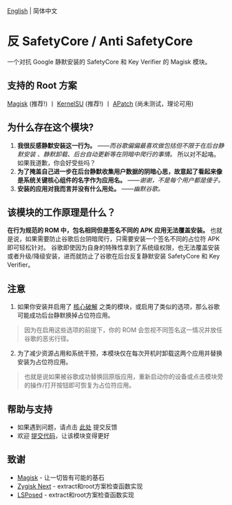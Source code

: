 [English](README.md) | 简体中文

# **反 SafetyCore / Anti SafetyCore**
一个对抗 Google 静默安装的 SafetyCore 和 Key Verifier 的 Magisk 模块。

## 支持的 Root 方案
[Magisk](https://github.com/topjohnwu/Magisk) (推荐!) 丨 [KernelSU](https://github.com/tiann/KernelSU) (推荐!) 丨 [APatch](https://github.com/bmax121/APatch) (尚未测试，理论可用)

## 为什么存在这个模块?
1. **我很反感静默安装这一行为。** *——而谷歌偏偏最喜欢做包括但不限于在后台静默安装 、静默卸载、后台自动更新等在阴暗中爬行的事情。*
所以对不起咯。如果我道歉，你会好受些吗？
2. **为了掩盖自己进一步在后台静默收集用户数据的阴暗心思，故意起了看起来像是系统关键核心组件的名字作为应用名。** *——谢谢，不是每个用户都是傻子。*
3. **安装的应用对我而言并没有什么用处。** *——幽默谷歌。*

## 该模块的工作原理是什么？
**在行为规范的 ROM 中，包名相同但是签名不同的 APK 应用无法覆盖安装。**
也就是说，如果需要防止谷歌后台阴暗爬行，只需要安装一个签名不同的占位符 APK 即可轻松针对。
谷歌即使因为自身的特殊性拿到了系统级权限，也无法覆盖安装或者升级/降级安装，进而就防止了谷歌在后台反复静默安装 SafetyCore 和 Key Verifier。

## 注意
1. 如果你安装并启用了 [核心破解](https://github.com/LSPosed/CorePatch) 之类的模块，或启用了类似的选项，那么谷歌可能成功后台静默换掉占位符应用。
> 因为在启用这些选项的前提下，你的 ROM 会忽视不同签名这一情况并放任谷歌的恶劣行径。
2. 为了减少资源占用和系统干预，本模块仅在每次开机时卸载这两个应用并替换安装为占位符应用。
> 也就是说如果被谷歌成功替换回原版应用，重新启动你的设备或点击模块旁的操作/打开按钮即可恢复为占位符应用。

## 帮助与支持
- 如果遇到问题，请点击 [此处](https://github.com/Astoritin/AntiSafetyCore/issues) 提交反馈
- 欢迎 [提交代码](https://github.com/Astoritin/AntiSafetyCore/pulls)，让该模块变得更好

## 致谢
- [Magisk](https://github.com/topjohnwu/Magisk) - 让一切皆有可能的基石
- [Zygisk Next](https://github.com/Dr-TSNG/ZygiskNext) - extract和root方案检查函数实现
- [LSPosed](https://github.com/LSPosed/LSPosed) - extract和root方案检查函数实现